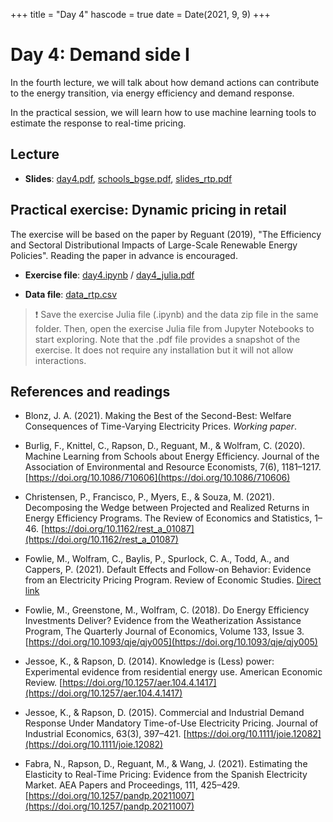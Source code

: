 +++
title = "Day 4"
hascode = true
date = Date(2021, 9, 9)
+++

# Day 4: Demand side I

In the fourth lecture, we will talk about how demand actions can contribute to the energy transition, via energy efficiency and demand response.

In the practical session, we will learn how to use machine learning tools to estimate the response to real-time pricing.

## Lecture

* **Slides**: [day4.pdf](/materials/day4/day4.pdf), [schools_bgse.pdf](/materials/day4/schools_bgse.pdf), [slides_rtp.pdf](/materials/day4/slides_rtp.pdf)

## Practical exercise: Dynamic pricing in retail

The exercise will be based on the paper by Reguant (2019), "The Efficiency and Sectoral Distributional Impacts of Large-Scale Renewable Energy Policies". Reading the paper in advance is encouraged.

* **Exercise file**: [day4.ipynb](/materials/day4/day4.ipynb) / [day4_julia.pdf](/materials/day4/day4_julia.pdf)

* **Data file**: [data_rtp.csv](/materials/day4/data_rtp.csv)

<!-- ## Homework -->
> :exclamation: Save the exercise Julia file (.ipynb) and the data zip file in the same folder. Then, open the exercise Julia file from Jupyter Notebooks to start exploring. Note that the .pdf file provides a snapshot of the exercise. It does not require any installation but it will not allow interactions.

## References and readings

* Blonz, J. A. (2021). Making the Best of the Second-Best: Welfare Consequences of Time-Varying Electricity Prices. _Working paper_.

* Burlig, F., Knittel, C., Rapson, D., Reguant, M., & Wolfram, C. (2020). Machine Learning from Schools about Energy Efficiency. Journal of the Association of Environmental and Resource Economists, 7(6), 1181–1217. [https://doi.org/10.1086/710606](https://doi.org/10.1086/710606)

* Christensen, P., Francisco, P., Myers, E., & Souza, M. (2021). Decomposing the Wedge between Projected and Realized Returns in Energy Efficiency Programs. The Review of Economics and Statistics, 1–46. [https://doi.org/10.1162/rest_a_01087](https://doi.org/10.1162/rest_a_01087)

* Fowlie, M., Wolfram, C.,  Baylis, P., Spurlock, C. A., Todd, A., and Cappers, P. (2021). Default Effects and Follow-on Behavior: Evidence from an Electricity Pricing Program. Review of Economic Studies. [Direct link](https://static1.squarespace.com/static/595af9e472af65691b788c27/t/6275c2a43a19876ad9a57c77/1651884712566/SMUD.pdf) 

* Fowlie, M., Greenstone, M., Wolfram, C. (2018). Do Energy Efficiency Investments Deliver? Evidence from the Weatherization Assistance Program, The Quarterly Journal of Economics, Volume 133, Issue 3. [https://doi.org/10.1093/qje/qjy005](https://doi.org/10.1093/qje/qjy005)

* Jessoe, K., & Rapson, D. (2014). Knowledge is (Less) power: Experimental evidence from residential energy use. American Economic Review. [https://doi.org/10.1257/aer.104.4.1417](https://doi.org/10.1257/aer.104.4.1417)

* Jessoe, K., & Rapson, D. (2015). Commercial and Industrial Demand Response Under Mandatory Time-of-Use Electricity Pricing. Journal of Industrial Economics, 63(3), 397–421. [https://doi.org/10.1111/joie.12082](https://doi.org/10.1111/joie.12082)

* Fabra, N., Rapson, D., Reguant, M., & Wang, J. (2021). Estimating the Elasticity to Real-Time Pricing: Evidence from the Spanish Electricity Market. AEA Papers and Proceedings, 111, 425–429. [https://doi.org/10.1257/pandp.20211007](https://doi.org/10.1257/pandp.20211007)
